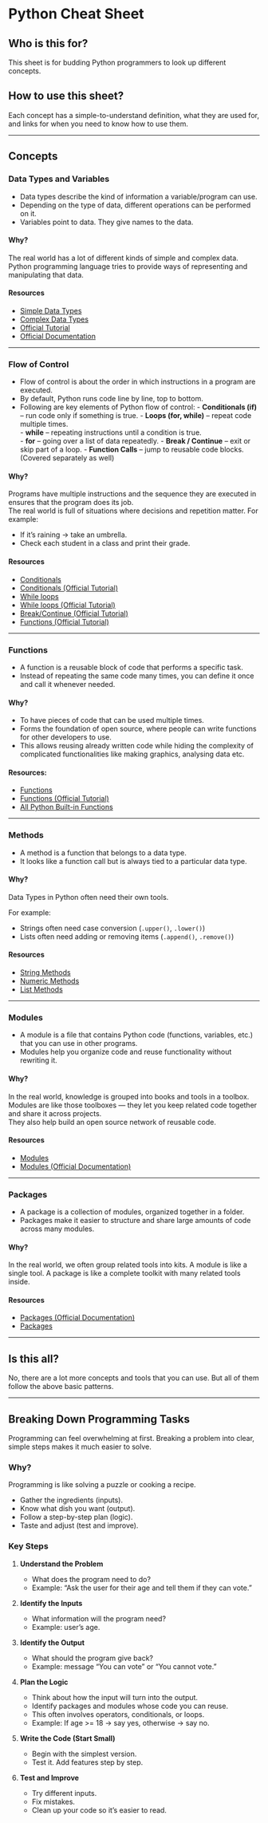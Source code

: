 # **Python Cheat Sheet**

## **Who is this for?**
This sheet is for budding Python programmers to look up different concepts.

## **How to use this sheet?**
Each concept has a simple-to-understand definition, what they are used for, and links for when you need to know how to use them.

---

## **Concepts**

### **Data Types and Variables**
- Data types describe the kind of information a variable/program can use.
- Depending on the type of data, different operations can be performed on it.
- Variables point to data. They give names to the data.

#### **Why?**  
The real world has a lot of different kinds of simple and complex data. 
Python programming language tries to provide ways of representing and manipulating that data.

#### **Resources**  
- [Simple Data Types](https://realpython.com/python-data-types/)  
- [Complex Data Types](https://realpython.com/python-data-structures/)  
- [Official Tutorial](https://docs.python.org/3/tutorial/introduction.html)  
- [Official Documentation](https://docs.python.org/3/library/datatypes.html)

---

### **Flow of Control**
- Flow of control is about the order in which instructions in a program are executed.
- By default, Python runs code line by line, top to bottom.
- Following are key elements of Python flow of control:
      - **Conditionals (if)** – run code only if something is true.
      - **Loops (for, while)** – repeat code multiple times.  
      - **while** – repeating instructions until a condition is true.  
      - **for** – going over a list of data repeatedly.
      - **Break / Continue** – exit or skip part of a loop.
      - **Function Calls** – jump to reusable code blocks. (Covered separately as well)

#### **Why?**  
Programs have multiple instructions and the sequence they are executed in ensures that the program does its job.  
The real world is full of situations where decisions and repetition matter. For example:

- If it’s raining → take an umbrella.  
- Check each student in a class and print their grade.

#### **Resources**  
- [Conditionals](https://realpython.com/python-conditional-statements/)  
- [Conditionals (Official Tutorial)](https://docs.python.org/3/tutorial/controlflow.html)  
- [While loops](https://realpython.com/python-while-loop/)  
- [While loops (Official Tutorial)](https://docs.python.org/3/tutorial/controlflow.html)  
- [Break/Continue (Official Tutorial)](https://docs.python.org/3/tutorial/controlflow.html)  
- [Functions (Official Tutorial)](https://docs.python.org/3/tutorial/controlflow.html#defining-functions)

---

### **Functions**
- A function is a reusable block of code that performs a specific task.
- Instead of repeating the same code many times, you can define it once and call it whenever needed.

#### **Why?**  
- To have pieces of code that can be used multiple times.  
- Forms the foundation of open source, where people can write functions for other developers to use.  
- This allows reusing already written code while hiding the complexity of complicated functionalities like making graphics, analysing data etc.

#### **Resources:**  
- [Functions](https://realpython.com/defining-your-own-python-function/)  
- [Functions (Official Tutorial)](https://docs.python.org/3/tutorial/controlflow.html#defining-functions)  
- [All Python Built-in Functions](https://docs.python.org/3/library/functions.html)

---

### **Methods**
- A method is a function that belongs to a data type.
- It looks like a function call but is always tied to a particular data type.

#### **Why?**  
Data Types in Python often need their own tools.

For example:

- Strings often need case conversion (`.upper()`, `.lower()`)
- Lists often need adding or removing items (`.append()`, `.remove()`)

#### **Resources**  
- [String Methods](https://realpython.com/python-strings/#exploring-str-class-methods)  
- [Numeric Methods](https://realpython.com/python-numbers/)  
- [List Methods](https://realpython.com/python-list/)

---

### **Modules**
- A module is a file that contains Python code (functions, variables, etc.) that you can use in other programs.
- Modules help you organize code and reuse functionality without rewriting it.

#### **Why?**  
In the real world, knowledge is grouped into books and tools in a toolbox. Modules are like those toolboxes — they let you keep related code together and share it across projects.  
They also help build an open source network of reusable code.

#### **Resources**  
- [Modules](https://realpython.com/python-modules-packages/)  
- [Modules (Official Documentation)](https://docs.python.org/3/tutorial/modules.html)

---

### **Packages**
- A package is a collection of modules, organized together in a folder.
- Packages make it easier to structure and share large amounts of code across many modules.

#### **Why?**  
In the real world, we often group related tools into kits. A module is like a single tool. A package is like a complete toolkit with many related tools inside.

#### **Resources**  
- [Packages (Official Documentation)](https://packaging.python.org/en/latest/)  
- [Packages](https://realpython.com/python-modules-packages/)

---

## **Is this all?**
No, there are a lot more concepts and tools that you can use. But all of them follow the above basic patterns.

---

## **Breaking Down Programming Tasks**

Programming can feel overwhelming at first. Breaking a problem into clear, simple steps makes it much easier to solve.

### **Why?**  
Programming is like solving a puzzle or cooking a recipe.  

- Gather the ingredients (inputs).  
- Know what dish you want (output).  
- Follow a step-by-step plan (logic).  
- Taste and adjust (test and improve).

### **Key Steps**
1. **Understand the Problem**  
      - What does the program need to do?  
      - Example: “Ask the user for their age and tell them if they can vote.”

2. **Identify the Inputs**  
      - What information will the program need?  
      - Example: user’s age.

3. **Identify the Output**  
      - What should the program give back?  
      - Example: message “You can vote” or “You cannot vote.”

4. **Plan the Logic**  
      - Think about how the input will turn into the output.  
      - Identify packages and modules whose code you can reuse.  
      - This often involves operators, conditionals, or loops.  
      - Example: If age >= 18 → say yes, otherwise → say no.

5. **Write the Code (Start Small)**  
      - Begin with the simplest version.  
      - Test it. Add features step by step.

6. **Test and Improve**  
      - Try different inputs.  
      - Fix mistakes.  
      - Clean up your code so it’s easier to read.

